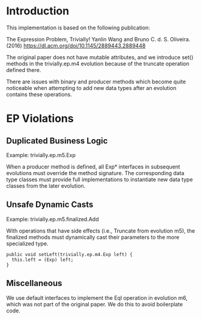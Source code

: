 # Introduction

This implementation is based on the following publication:

The Expression Problem, Trivially! Yanlin Wang and Bruno C. d. S. Oliveira. (2016)
https://dl.acm.org/doi/10.1145/2889443.2889448

The original paper does not have mutable attributes, and we introduce set() methods
in the trivially.ep.m4 evolution because of the truncate operation defined there.

There are issues with binary and producer methods which become quite noticeable
when attempting to add new data types after an evolution contains these operations.

# EP Violations

## Duplicated Business Logic

Example: trivially.ep.m5.Exp

When a producer method is defined, all Exp* interfaces in subsequent evolutions must
override the method signature. The corresponding data type classes must provide full 
implementations to instantiate new data type classes from the later evolution.

## Unsafe Dynamic Casts

Example: trivially.ep.m5.finalized.Add

With operations that have side effects (i.e., Truncate from evolution m5), the finalized
methods must dynamically cast their parameters to the more specialized type.

```
public void setLeft(trivially.ep.m4.Exp left) { 
  this.left = (Exp) left;
}
```

## Miscellaneous

We use default interfaces to implement the Eql operation in evolution m6, which was not
part of the original paper. We do this to avoid boilerplate code.
